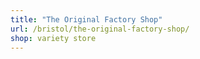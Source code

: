 ```yaml
---
title: "The Original Factory Shop"
url: /bristol/the-original-factory-shop/
shop: variety store
---
```

